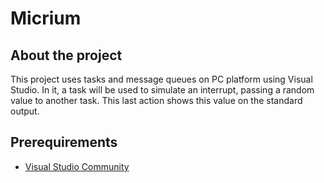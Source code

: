 # Micrium

## About the project
This project uses tasks and message queues on PC platform using Visual Studio. In it, a task will be used to simulate an interrupt, passing a random value to another task. This last action shows this value on the standard output.

## Prerequirements
* [Visual Studio Community](https://visualstudio.microsoft.com/es/vs/community/)
